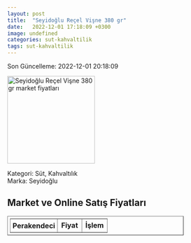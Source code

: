 ```yaml
---
layout: post
title:  "Seyidoğlu Reçel Vişne 380 gr"
date:   2022-12-01 17:18:09 +0300
image: undefined
categories: sut-kahvaltilik
tags: sut-kahvaltilik
---
```


Son Güncelleme: 2022-12-01 20:18:09

<img src="undefined" width="200" alt="Seyidoğlu Reçel Vişne 380 gr market fiyatları" />

Kategori: Süt, Kahvaltılık
<br />
Marka: Seyidoğlu

<h2>Market ve Online Satış Fiyatları</h2>

<table border="1" style="padding: 5px;width:80%;">
  <tr>
    <td style="padding: 5px;"><strong>Perakendeci</strong></td>
    <td><strong>Fiyat</strong></td>
    <td><strong>İşlem</strong></td>
  </tr>
  
</table>
